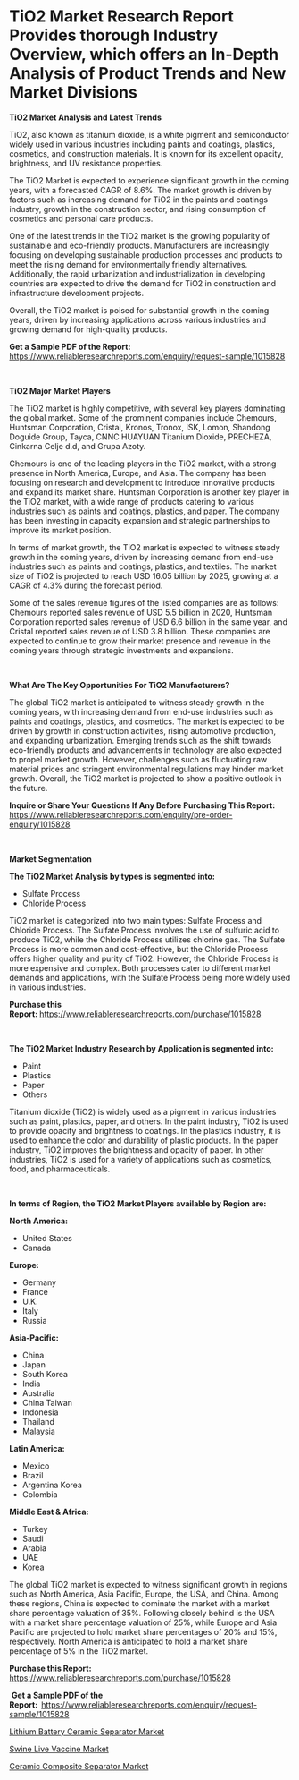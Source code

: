 <p><h1>TiO2 Market Research Report Provides thorough Industry Overview, which offers an In-Depth Analysis of Product Trends and New Market Divisions</h1></p><p><strong>TiO2 Market Analysis and Latest Trends</strong></p>
<p><p>TiO2, also known as titanium dioxide, is a white pigment and semiconductor widely used in various industries including paints and coatings, plastics, cosmetics, and construction materials. It is known for its excellent opacity, brightness, and UV resistance properties.</p><p>The TiO2 Market is expected to experience significant growth in the coming years, with a forecasted CAGR of 8.6%. The market growth is driven by factors such as increasing demand for TiO2 in the paints and coatings industry, growth in the construction sector, and rising consumption of cosmetics and personal care products.</p><p>One of the latest trends in the TiO2 market is the growing popularity of sustainable and eco-friendly products. Manufacturers are increasingly focusing on developing sustainable production processes and products to meet the rising demand for environmentally friendly alternatives. Additionally, the rapid urbanization and industrialization in developing countries are expected to drive the demand for TiO2 in construction and infrastructure development projects.</p><p>Overall, the TiO2 market is poised for substantial growth in the coming years, driven by increasing applications across various industries and growing demand for high-quality products.</p></p>
<p><strong>Get a Sample PDF of the Report:&nbsp;</strong> <a href="https://www.reliableresearchreports.com/enquiry/request-sample/1015828">https://www.reliableresearchreports.com/enquiry/request-sample/1015828</a></p>
<p>&nbsp;</p>
<p><strong>TiO2 Major Market Players</strong></p>
<p><p>The TiO2 market is highly competitive, with several key players dominating the global market. Some of the prominent companies include Chemours, Huntsman Corporation, Cristal, Kronos, Tronox, ISK, Lomon, Shandong Doguide Group, Tayca, CNNC HUAYUAN Titanium Dioxide, PRECHEZA, Cinkarna Celje d.d, and Grupa Azoty.</p><p>Chemours is one of the leading players in the TiO2 market, with a strong presence in North America, Europe, and Asia. The company has been focusing on research and development to introduce innovative products and expand its market share. Huntsman Corporation is another key player in the TiO2 market, with a wide range of products catering to various industries such as paints and coatings, plastics, and paper. The company has been investing in capacity expansion and strategic partnerships to improve its market position.</p><p>In terms of market growth, the TiO2 market is expected to witness steady growth in the coming years, driven by increasing demand from end-use industries such as paints and coatings, plastics, and textiles. The market size of TiO2 is projected to reach USD 16.05 billion by 2025, growing at a CAGR of 4.3% during the forecast period.</p><p>Some of the sales revenue figures of the listed companies are as follows: Chemours reported sales revenue of USD 5.5 billion in 2020, Huntsman Corporation reported sales revenue of USD 6.6 billion in the same year, and Cristal reported sales revenue of USD 3.8 billion. These companies are expected to continue to grow their market presence and revenue in the coming years through strategic investments and expansions.</p></p>
<p>&nbsp;</p>
<p><strong>What Are The Key Opportunities For TiO2 Manufacturers?</strong></p>
<p><p>The global TiO2 market is anticipated to witness steady growth in the coming years, with increasing demand from end-use industries such as paints and coatings, plastics, and cosmetics. The market is expected to be driven by growth in construction activities, rising automotive production, and expanding urbanization. Emerging trends such as the shift towards eco-friendly products and advancements in technology are also expected to propel market growth. However, challenges such as fluctuating raw material prices and stringent environmental regulations may hinder market growth. Overall, the TiO2 market is projected to show a positive outlook in the future.</p></p>
<p><strong>Inquire or Share Your Questions If Any Before Purchasing This Report:</strong> <a href="https://www.reliableresearchreports.com/enquiry/pre-order-enquiry/1015828">https://www.reliableresearchreports.com/enquiry/pre-order-enquiry/1015828</a></p>
<p>&nbsp;</p>
<p><strong>Market Segmentation</strong></p>
<p><strong>The TiO2 Market Analysis by types is segmented into:</strong></p>
<p><ul><li>Sulfate Process</li><li>Chloride Process</li></ul></p>
<p><p>TiO2 market is categorized into two main types: Sulfate Process and Chloride Process. The Sulfate Process involves the use of sulfuric acid to produce TiO2, while the Chloride Process utilizes chlorine gas. The Sulfate Process is more common and cost-effective, but the Chloride Process offers higher quality and purity of TiO2. However, the Chloride Process is more expensive and complex. Both processes cater to different market demands and applications, with the Sulfate Process being more widely used in various industries.</p></p>
<p><strong>Purchase this Report:&nbsp;</strong><a href="https://www.reliableresearchreports.com/purchase/1015828">https://www.reliableresearchreports.com/purchase/1015828</a></p>
<p>&nbsp;</p>
<p><strong>The TiO2 Market Industry Research by Application is segmented into:</strong></p>
<p><ul><li>Paint</li><li>Plastics</li><li>Paper</li><li>Others</li></ul></p>
<p><p>Titanium dioxide (TiO2) is widely used as a pigment in various industries such as paint, plastics, paper, and others. In the paint industry, TiO2 is used to provide opacity and brightness to coatings. In the plastics industry, it is used to enhance the color and durability of plastic products. In the paper industry, TiO2 improves the brightness and opacity of paper. In other industries, TiO2 is used for a variety of applications such as cosmetics, food, and pharmaceuticals.</p></p>
<p>&nbsp;</p>
<p><strong>In terms of Region, the TiO2 Market Players available by Region are:</strong></p>
<p>
    <p> <strong> North America: </strong>
        <ul>
            <li>United States</li>
            <li>Canada</li>
        </ul>
        </p> 
    <p> <strong> Europe: </strong>
        <ul>
            <li>Germany</li>
            <li>France</li>
            <li>U.K.</li>
            <li>Italy</li>
            <li>Russia</li>
        </ul>
        </p> 
    <p> <strong> Asia-Pacific: </strong>
        <ul>
            <li>China</li>
            <li>Japan</li>
            <li>South Korea</li>
            <li>India</li>
            <li>Australia</li>
            <li>China Taiwan</li>
            <li>Indonesia</li>
            <li>Thailand</li>
            <li>Malaysia</li>
        </ul>
        </p> 
    <p> <strong> Latin America: </strong>
        <ul>
            <li>Mexico</li>
            <li>Brazil</li>
            <li>Argentina Korea</li>
            <li>Colombia</li>
        </ul>
        </p> 
    <p> <strong> Middle East & Africa: </strong>
        <ul>
            <li>Turkey</li>
            <li>Saudi</li>
            <li>Arabia</li>
            <li>UAE</li>
            <li>Korea</li>
        </ul>
    </p>
    </p>
<p><p>The global TiO2 market is expected to witness significant growth in regions such as North America, Asia Pacific, Europe, the USA, and China. Among these regions, China is expected to dominate the market with a market share percentage valuation of 35%. Following closely behind is the USA with a market share percentage valuation of 25%, while Europe and Asia Pacific are projected to hold market share percentages of 20% and 15%, respectively. North America is anticipated to hold a market share percentage of 5% in the TiO2 market.</p></p>
<p><strong>Purchase this Report: </strong><a href="https://www.reliableresearchreports.com/purchase/1015828">https://www.reliableresearchreports.com/purchase/1015828</a></p>
<p>&nbsp;<strong>Get a Sample PDF of the Report:&nbsp;&nbsp;</strong><a href="https://www.reliableresearchreports.com/enquiry/request-sample/1015828">https://www.reliableresearchreports.com/enquiry/request-sample/1015828</a></p>
<p><strong></strong></p>
<p><p><a href="https://view.publitas.com/reportprime-1/lithium-battery-ceramic-separator-market-size-share-trends-analysis-report-by-material-by-type-by-end-user-by-region-and-segment-forecasts-2024-2031/">Lithium Battery Ceramic Separator Market</a></p><p><a href="https://view.publitas.com/reportprime-1/swine-live-vaccine-market-centers-on-aspects-such-as-market-growth-market-share-market-opportunity-and-projected-forecasts-spanning-from-2024-to-2031/">Swine Live Vaccine Market</a></p><p><a href="https://view.publitas.com/reportprime-1/ceramic-composite-separator-market-size-growth-and-forecast-from-2024-2031/">Ceramic Composite Separator Market</a></p></p>